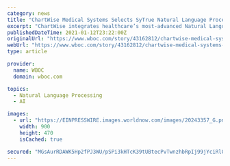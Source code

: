 ```yaml
---
category: news
title: "ChartWise Medical Systems Selects SyTrue Natural Language Processing to Improve Clinical Documentation Review"
excerpt: "ChartWise integrates healthcare’s most-advanced Natural Language Processing Operating System, NLP OS™ into its NotePath™ AI-based chart review system, an innovative documentation improvement ..."
publishedDateTime: 2021-01-12T23:22:00Z
originalUrl: "https://www.wboc.com/story/43162812/chartwise-medical-systems-selects-sytrue-natural-language-processing-to-improve-clinical-documentation-review"
webUrl: "https://www.wboc.com/story/43162812/chartwise-medical-systems-selects-sytrue-natural-language-processing-to-improve-clinical-documentation-review"
type: article

provider:
  name: WBOC
  domain: wboc.com

topics:
  - Natural Language Processing
  - AI

images:
  - url: "https://EINPRESSWIRE.images.worldnow.com/images/20243357_G.png?lastEditedDate=1610466746000"
    width: 900
    height: 470
    isCached: true

secured: "MGsAurRDAWK5Hp2fPJ3WU/pSPi3kHTcK39tUBtecPvTwnzhbRpIj99jYciRlOxb4xetbetHliDlOk65ec1dcyG2QrVWFPwJfF+4ZaonFAm4KwakcPlAqkIQJUe5BYmLpkvfNQK8/ThPB5rWSEZrYtF9IKaxcFRV7caM82WQ5vJlIhw9iK4xunBAZhf0lnakhjHqeL6AFzA1ybdJzp6fHFGtI0vQ2v/14LYefmXlzkgUPePMYSFfJ93v5oW8bfcSQo8UfbxTMF82cGuYA4nBsHFyx8tuhlEce4s6TQqAql6wQJk4jemDW93vnLzPwXFqAqYdWVhf5vrgO4d1Wr2v1tOKE7VO76arvrH8uJPB108M=;87yuNaW1i9zcPsXmJBoeRw=="
---
```


